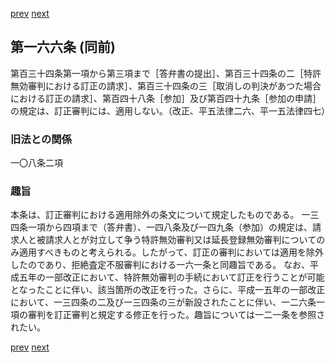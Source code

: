 [prev](/specific\markdowns\特許法\230_Mp-Ch_6-At_165.md)
[next](/specific\markdowns\特許法\232_Mp-Ch_6-At_167.md)
## 第一六六条 (同前)
第百三十四条第一項から第三項まで［答弁書の提出］、第百三十四条の二［特許無効審判における訂正の請求］、第百三十四条の三［取消しの判決があつた場合における訂正の請求］、第百四十八条［参加］及び第百四十九条［参加の申請］の規定は、訂正審判には、適用しない。（改正、平五法律二六、平一五法律四七）

### 旧法との関係
一〇八条二項

### 趣旨
本条は、訂正審判における適用除外の条文について規定したものである。
一三四条一項から四項まで（答弁書）、一四八条及び一四九条（参加）の規定は、請求人と被請求人とが対立して争う特許無効審判又は延長登録無効審判についてのみ適用すべきものと考えられる。したがって、訂正の審判においては適用を除外したのであり、拒絶査定不服審判における一六一条と同趣旨である。
なお、平成五年の一部改正において、特許無効審判の手続において訂正を行うことが可能となったことに伴い、該当箇所の改正を行った。さらに、平成一五年の一部改正において、一三四条の二及び一三四条の三が新設されたことに伴い、一二六条一項の審判を訂正審判と規定する修正を行った。趣旨については一二一条を参照されたい。

[prev](/specific\markdowns\特許法\230_Mp-Ch_6-At_165.md)
[next](/specific\markdowns\特許法\232_Mp-Ch_6-At_167.md)